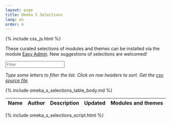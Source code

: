 ```yaml
---
layout: page
title: Omeka S Selections
lang: en
order: 6
---
```


{% include css_js.html %}

These curated selections of modules and themes can be installed via the module [Easy Admin](https://gitlab.com/Daniel-KM/Omeka-S-module-EasyAdmin). New suggestions of selections are welcomed!

<div class="container-fluid">
<div id="entry-list">
    <div class="row" style="margin-bottom:10px;">
        <input type="text" class="search form-control" placeholder="Filter" />
    </div>
    <p><em>
    Type some letters to filter the list. Click on row headers to sort. Get the <a href="https://github.com/Daniel-KM/UpgradeToOmekaS/blob/master/_data/omeka_s_selections.csv">csv source file</a>.
    </em></p>
    <div class="row">
        <table class="table table-striped">
            <thead>
                <tr>
                    <th><span class="sort" data-sort="addon-name">Name</span></th>
                    <th><span class="sort" data-sort="addon-author">Author</span></th>
                    <th><span class="sort" data-sort="addon-description">Description</span></th>
                    <th><span class="sort" data-sort="addon-updated">Updated</span></th>
                    <th><span class="sort" data-sort="addon-addons">Modules and themes</span></th>
                </tr>
            </thead>
            {% include omeka_s_selections_table_body.md %}
        </table>
    </div>
</div>
</div>

{% include omeka_s_selections_script.html %}
